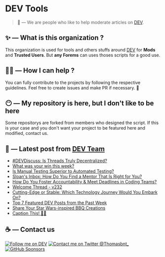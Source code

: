 # DEV Tools

> 🔧 — We are people who like to help moderate articles on [DEV](https://dev.to).

## ✨ — What is this organization ?

This organization is used for tools and others stuffs around [DEV](https://dev.to) for **Mods** and **Trusted Users**. But __any Forems__ can uses thoses scripts for a good use.


## 💪🏼 — How I can help ?

You can fully contribute to the projects by following the respective guidelines. Feel free to create issues and make PR if necessary. 🎉

## 😶 — My repository is here, but I don't like to be here

Some repositorys are forked from members who designed the script. If this is your case and you don't want your project to be featured here and modified, contact us.

## 📝 — Latest post from [DEV Team](https://dev.to/devteam)

<!-- BLOG-POST-LIST:START -->
- [#DEVDiscuss: Is Threads Truly Decentralized?](https://dev.to/devteam/devdiscuss-is-threads-truly-decentralized-2fa1)
- [What was your win this week?](https://dev.to/devteam/what-was-your-win-this-week-4cj7)
- [Is Manual Testing Superior to Automated Testing?](https://dev.to/devteam/is-manual-testing-superior-to-automated-testing-473n)
- [Sloan&#39;s Inbox: How Do You Find a Mentor That Is Right for You?](https://dev.to/devteam/sloans-inbox-how-do-you-find-a-mentor-that-is-right-for-you-4l6a)
- [How Do You Foster Accountability &amp; Meet Deadlines in Coding Teams?](https://dev.to/devteam/how-do-you-foster-accountability-meet-deadlines-in-coding-teams-3dcm)
- [Welcome Thread - v232](https://dev.to/devteam/welcome-thread-v234-3ig8)
- [Cutting-Edge or Stable: Which Technology Journey Would You Embark On?](https://dev.to/devteam/cutting-edge-or-stable-which-technology-journey-would-you-embark-on-11k7)
- [Top 7 Featured DEV Posts from the Past Week](https://dev.to/devteam/top-7-featured-dev-posts-from-the-past-week-1n4l)
- [Share Your Star Wars-inspired BBQ Creations](https://dev.to/devteam/share-your-star-wars-inspired-bbq-creations-2i13)
- [Caption This! 🤔💭](https://dev.to/devteam/caption-this-ek1)
<!-- BLOG-POST-LIST:END -->


## ☕ — Contact us

[![Follow me on DEV](https://img.shields.io/badge/dev.to-%2308090A.svg?&style=for-the-badge&logo=dev.to&logoColor=white&alt=devto)](https://dev.to/thomasbnt)
[![Contact me on Twitter @Thomasbnt_](https://img.shields.io/badge/Contact%20me%20on%20Twitter-%231DA1F2.svg?&style=for-the-badge&logo=twitter&logoColor=white&alt=twitter)](https://twitter.com/messages/1142357270-1142357270?text=Hello,%20I%20contact%20you%20from%20devtotools%20&recipient_id=1142357270) [![GitHub Sponsors](https://img.shields.io/badge/Sponsor%20me-%23EA54AE.svg?&style=for-the-badge&logo=github-sponsors&logoColor=white)](https://github.com/sponsors/thomasbnt)


